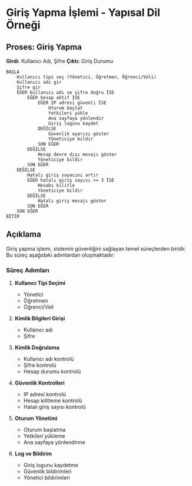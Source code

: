 # Giriş Yapma İşlemi - Yapısal Dil Örneği

## Proses: Giriş Yapma
**Girdi:** Kullanıcı Adı, Şifre
**Çıktı:** Giriş Durumu

```plaintext
BAŞLA
    Kullanıcı tipi seç (Yönetici, Öğretmen, Öğrenci/Veli)
    Kullanıcı adı gir
    Şifre gir
    EĞER kullanıcı adı ve şifre doğru İSE
        EĞER hesap aktif İSE
            EĞER IP adresi güvenli İSE
                Oturum başlat
                Yetkileri yükle
                Ana sayfaya yönlendir
                Giriş logunu kaydet
            DEĞİLSE
                Güvenlik uyarısı göster
                Yöneticiye bildir
            SON EĞER
        DEĞİLSE
            Hesap devre dışı mesajı göster
            Yöneticiye bildir
        SON EĞER
    DEĞİLSE
        Hatalı giriş sayacını artır
        EĞER hatalı giriş sayısı >= 3 İSE
            Hesabı kilitle
            Yöneticiye bildir
        DEĞİLSE
            Hatalı giriş mesajı göster
        SON EĞER
    SON EĞER
BİTİR
```

## Açıklama

Giriş yapma işlemi, sistemin güvenliğini sağlayan temel süreçlerden biridir. Bu süreç aşağıdaki adımlardan oluşmaktadır:

### Süreç Adımları

1. **Kullanıcı Tipi Seçimi**
   - Yönetici
   - Öğretmen
   - Öğrenci/Veli

2. **Kimlik Bilgileri Girişi**
   - Kullanıcı adı
   - Şifre

3. **Kimlik Doğrulama**
   - Kullanıcı adı kontrolü
   - Şifre kontrolü
   - Hesap durumu kontrolü

4. **Güvenlik Kontrolleri**
   - IP adresi kontrolü
   - Hesap kilitleme kontrolü
   - Hatalı giriş sayısı kontrolü

5. **Oturum Yönetimi**
   - Oturum başlatma
   - Yetkileri yükleme
   - Ana sayfaya yönlendirme

6. **Log ve Bildirim**
   - Giriş logunu kaydetme
   - Güvenlik bildirimleri
   - Yönetici bildirimleri 